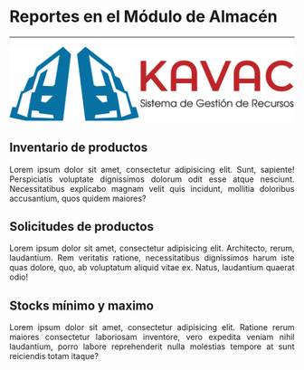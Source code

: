 # Reportes en el Módulo de Almacén 
**********************************
<div style="text-align: justify;">

![Screenshot](img/logokavac.png#imagen)

## Inventario de productos  

Lorem ipsum dolor sit amet, consectetur adipisicing elit. Sunt, sapiente! Perspiciatis voluptate dignissimos dolorum odit esse atque nesciunt. Necessitatibus explicabo magnam velit quis incidunt, mollitia doloribus accusantium, quos quidem maiores?

## Solicitudes de productos 

Lorem ipsum dolor sit amet, consectetur adipisicing elit. Architecto, rerum, laudantium. Rem veritatis ratione, necessitatibus dignissimos harum iste quas dolore, quo, ab voluptatum aliquid vitae ex. Natus, laudantium quaerat odio!

## Stocks mínimo y maximo 

Lorem ipsum dolor sit amet, consectetur adipisicing elit. Ratione rerum maiores consectetur laboriosam inventore, vero expedita veniam nihil laudantium, porro labore reprehenderit nulla molestias tempore at sunt reiciendis totam itaque?

</div>























   